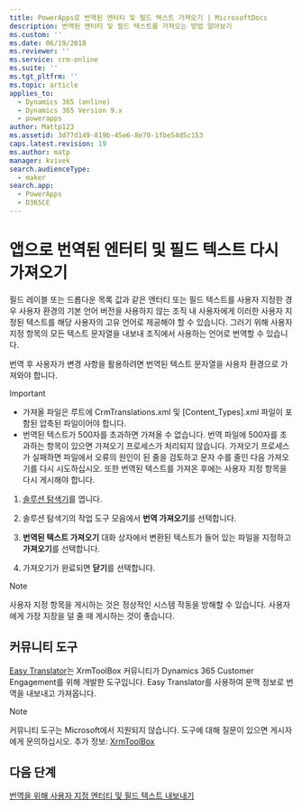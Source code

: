 ```yaml
---
title: PowerApps로 번역된 엔터티 및 필드 텍스트 가져오기 | MicrosoftDocs
description: 번역된 엔터티 및 필드 텍스트를 가져오는 방법 알아보기
ms.custom: ''
ms.date: 06/19/2018
ms.reviewer: ''
ms.service: crm-online
ms.suite: ''
ms.tgt_pltfrm: ''
ms.topic: article
applies_to:
  - Dynamics 365 (online)
  - Dynamics 365 Version 9.x
  - powerapps
author: Mattp123
ms.assetid: 3d77d149-819b-45e6-8e70-1fbe54d5c153
caps.latest.revision: 19
ms.author: matp
manager: kvivek
search.audienceType:
  - maker
search.app:
  - PowerApps
  - D365CE
---
```

# <a name="import-translated-entity-and-field-text-back-into-an-app"></a>앱으로 번역된 엔터티 및 필드 텍스트 다시 가져오기

필드 레이블 또는 드롭다운 목록 값과 같은 엔터티 또는 필드 텍스트를 사용자 지정한 경우 사용자 환경의 기본 언어 버전을 사용하지 않는 조직 내 사용자에게 이러한 사용자 지정된 텍스트를 해당 사용자의 고유 언어로 제공해야 할 수 있습니다. 그러기 위해 사용자 지정 항목의 모든 텍스트 문자열을 내보내 조직에서 사용하는 언어로 번역할 수 있습니다.  
  
 번역 후 사용자가 변경 사항을 활용하려면 번역된 텍스트 문자열을 사용자 환경으로 가져와야 합니다.  
  
> [!IMPORTANT]
> - 가져올 파일은 루트에 CrmTranslations.xml 및 [Content_Types].xml 파일이 포함된 압축된 파일이어야 합니다.  
> - 번역된 텍스트가 500자를 초과하면 가져올 수 없습니다. 번역 파일에 500자를 초과하는 항목이 있으면 가져오기 프로세스가 처리되지 않습니다. 가져오기 프로세스가 실패하면 파일에서 오류의 원인이 된 줄을 검토하고 문자 수를 줄인 다음 가져오기를 다시 시도하십시오. 또한 번역된 텍스트를 가져온 후에는 사용자 지정 항목을 다시 게시해야 합니다.  
  
1. [솔루션 탐색기](../model-driven-apps/advanced-navigation.md#solution-explorer)를 엽니다.  
  
2. 솔루션 탐색기의 작업 도구 모음에서 **번역 가져오기**를 선택합니다.  
3.  **번역된 텍스트 가져오기** 대화 상자에서 변환된 텍스트가 들어 있는 파일을 지정하고 **가져오기**를 선택합니다.  
  
4.  가져오기가 완료되면 **닫기**를 선택합니다.  
  
> [!NOTE]
>  사용자 지정 항목을 게시하는 것은 정상적인 시스템 작동을 방해할 수 있습니다. 사용자에게 가장 지장을 덜 줄 때 게시하는 것이 좋습니다.  

## <a name="community-tools"></a>커뮤니티 도구

[Easy Translator](https://www.xrmtoolbox.com/plugins/MsCrmTools.Translator/)는 XrmToolBox 커뮤니티가 Dynamics 365 Customer Engagement를 위해 개발한 도구입니다. Easy Translator를 사용하여 문맥 정보로 번역을 내보내고 가져옵니다. 

> [!NOTE]
> 커뮤니티 도구는 Microsoft에서 지원되지 않습니다. 도구에 대해 질문이 있으면 게시자에게 문의하십시오. 추가 정보: [XrmToolBox](https://www.xrmtoolbox.com)

## <a name="next-steps"></a>다음 단계  
 [번역을 위해 사용자 지정 엔터티 및 필드 텍스트 내보내기](export-customized-entity-field-text-translation.md)
